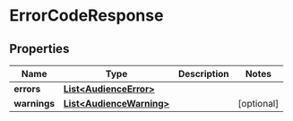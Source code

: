

# ErrorCodeResponse

## Properties

Name | Type | Description | Notes
------------ | ------------- | ------------- | -------------
**errors** | [**List&lt;AudienceError&gt;**](AudienceError.md) |  | 
**warnings** | [**List&lt;AudienceWarning&gt;**](AudienceWarning.md) |  |  [optional]



